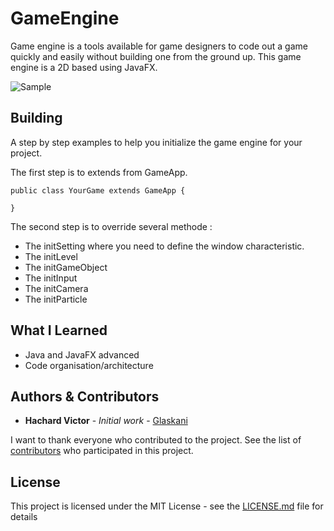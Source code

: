 # GameEngine

Game engine is a tools available for game designers to code out a game quickly and easily without building one from the ground up. This game engine is a 2D based using JavaFX.

![Sample](samle.gif)

## Building

A step by step examples to help you initialize the game engine for your project.

The first step is to extends from GameApp.

```
public class YourGame extends GameApp {

}
```

The second step is to override several methode :

- The initSetting where you need to define the window characteristic.
- The initLevel
- The initGameObject
- The initInput
- The initCamera
- The initParticle

## What I Learned

- Java and JavaFX advanced
- Code organisation/architecture

## Authors & Contributors

* **Hachard Victor** - *Initial work* - [Glaskani](https://github.com/Glaskani)

I want to thank everyone who contributed to the project.
See the list of [contributors](https://github.com/your/project/contributors) who participated in this project.

## License

This project is licensed under the MIT License - see the [LICENSE.md](LICENSE.md) file for details
